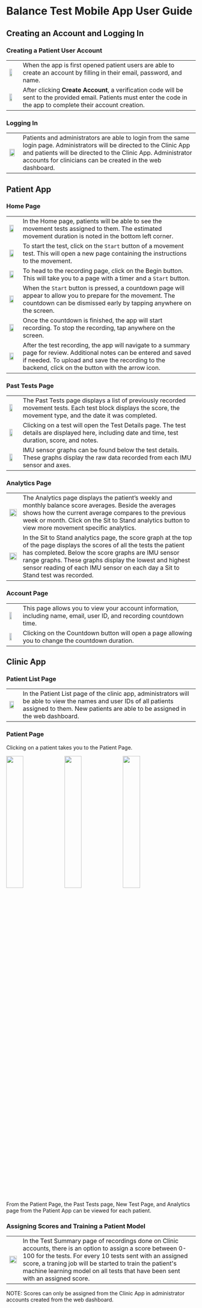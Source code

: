 # Balance Test Mobile App User Guide

## Creating an Account and Logging In

### Creating a Patient User Account

|   |   |
|---|---|
|<img src="../assets/account_create_page.PNG" width="60%">| When the app is first opened patient users are able to create an account by filling in their email, password, and name. |
|<img src="../assets/verification_page.png" width="60%">| After clicking **Create Account**, a verification code will be sent to the provided email. Patients must enter the code in the app to complete their account creation. |


### Logging In

|   |   |
|---|---|
|<img src="../assets/login_page.PNG" width="85%">| Patients and administrators are able to login from the same login page. Administrators will be directed to the Clinic App and patients will be directed to the Clinic App. Administrator accounts for clinicians can be created in the web dashboard. |



## Patient App

### Home Page

|   |   |
|---|---|
|<img src="../assets/new_test_page.PNG" width="75%">| In the Home page, patients will be able to see the movement tests assigned to them. The estimated movement duration is noted in the bottom left corner. |
|<img src="../assets/instructions_page.PNG" width="75%">| To start the test, click on the `Start` button of a movement test. This will open a new page containing the instructions to the movement. |
|<img src="../assets/recording_page.PNG" width="75%">| To head to the recording page, click on the Begin button. This will take you to a page with a timer and a `Start` button. |
|<img src="../assets/recording_countdown.PNG" width="75%">| When the `Start` button is pressed, a countdown page will appear to allow you to prepare for the movement. The countdown can be dismissed early by tapping anywhere on the screen. |
|<img src="../assets/recording_in_progress.PNG" width="75%">| Once the countdown is finished, the app will start recording. To stop the recording, tap anywhere on the screen. |
|<img src="../assets/test_summary_page.PNG" width="75%">| After the test recording, the app will navigate to a summary page for review. Additional notes can be entered and saved if needed. To upload and save the recording to the backend, click on the button with the arrow icon. |


>

### Past Tests Page

|   |   |
|---|---|
|<img src="../assets/past_tests_page.PNG" width="64%">| The Past Tests page displays a list of previously recorded movement tests. Each test block displays the score, the movement type, and the date it was completed. |
|<img src="../assets/test_details_page.PNG" width="64%">| Clicking on a test will open the Test Details page. The test details are displayed here, including date and time, test duration, score, and notes. | 
|<img src="../assets/test_graphs.PNG" width="64%">| IMU sensor graphs can be found below the test details. These graphs display the raw data recorded from each IMU sensor and axes.|


### Analytics Page

|   |   |
|---|---|
|<img src="../assets/analytics_page.PNG" width="100%">| The Analytics page displays the patient’s weekly and monthly balance score averages. Beside the averages shows how the current average compares to the previous week or month. Click on the Sit to Stand analytics button to view more movement specific analytics. |
|<img src="../assets/sit_to_stand_graphs.png" width="100%">| In the Sit to Stand analytics page, the score graph at the top of the page displays the scores of all the tests the patient has completed. Below the score graphs are IMU sensor range graphs. These graphs display the lowest and highest sensor reading of each IMU sensor on each day a Sit to Stand test was recorded. |


### Account Page 

|   |   |
|---|---|
|<img src="../assets/account_page.PNG" width="55%">| This page allows you to view your account information, including name, email, user ID, and recording countdown time. |
|<img src="../assets/countdown_selection.PNG" width="55%">| Clicking on the Countdown button will open a page allowing you to change the countdown duration. |

## Clinic App

### Patient List Page

|   |   |
|---|---|
|<img src="../assets/patient_list_page.PNG" width="77%">| In the Patient List page of the clinic app, administrators will be able to view the names and user IDs of all patients assigned to them. New patients are able to be assigned in the web dashboard.|

### Patient Page
Clicking on a patient takes you to the Patient Page.

<p float="left">
  <img src="../assets/clinic_past_tests_page.png" width="30%"/>
  <img src="../assets/clinic_new_test_page.png" width="30%"/>
  <img src="../assets/clinic_analytics_page.png" width="30%"/>
</p>

From the Patient Page, the Past Tests page, New Test Page, and Analytics page from the Patient App can be viewed for each patient.

### Assigning Scores and Training a Patient Model

|   |   |
|---|---|
|<img src="../assets/clinic_summary_page.png" width="100%">| In the Test Summary page of recordings done on Clinic accounts, there is an option to assign a score between 0-100 for the tests. For every 10 tests sent with an assigned score, a traning job will be started to train the patient's machine learning model on all tests that have been sent with an assigned score. |

NOTE: Scores can only be assigned from the Clinic App in administrator accounts created from the web dashboard.
